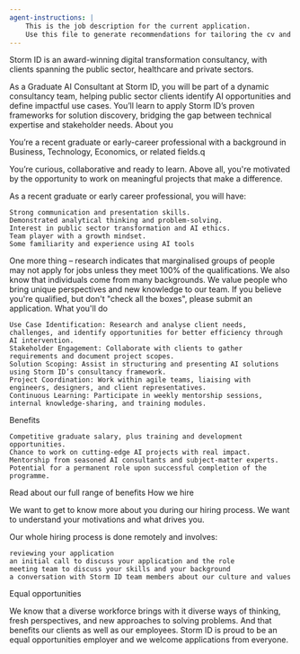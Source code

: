 ```yaml
---
agent-instructions: |
    This is the job description for the current application.
    Use this file to generate recommendations for tailoring the cv and cover letter.
---
```




Storm ID is an award-winning digital transformation consultancy, with clients spanning the public sector, healthcare and private sectors.

As a Graduate AI Consultant at Storm ID, you will be part of a dynamic consultancy team, helping public sector clients identify AI opportunities and define impactful use cases. You’ll learn to apply Storm ID’s proven frameworks for solution discovery, bridging the gap between technical expertise and stakeholder needs.
About you

You’re a recent graduate or early-career professional with a background in Business, Technology, Economics, or related fields.q

You’re curious, collaborative and ready to learn. Above all, you're motivated by the opportunity to work on meaningful projects that make a difference.

As a recent graduate or early career professional, you will have:

    Strong communication and presentation skills.
    Demonstrated analytical thinking and problem-solving.
    Interest in public sector transformation and AI ethics.
    Team player with a growth mindset.
    Some familiarity and experience using AI tools

One more thing – research indicates that marginalised groups of people may not apply for jobs unless they meet 100% of the qualifications. We also know that individuals come from many backgrounds. We value people who bring unique perspectives and new knowledge to our team. If you believe you're qualified, but don't "check all the boxes", please submit an application.
What you'll do

    Use Case Identification: Research and analyse client needs, challenges, and identify opportunities for better efficiency through AI intervention.
    Stakeholder Engagement: Collaborate with clients to gather requirements and document project scopes.
    Solution Scoping: Assist in structuring and presenting AI solutions using Storm ID’s consultancy framework.
    Project Coordination: Work within agile teams, liaising with engineers, designers, and client representatives.
    Continuous Learning: Participate in weekly mentorship sessions, internal knowledge-sharing, and training modules.

Benefits

    Competitive graduate salary, plus training and development opportunities.
    Chance to work on cutting-edge AI projects with real impact.
    Mentorship from seasoned AI consultants and subject-matter experts.
    Potential for a permanent role upon successful completion of the programme.

Read about our full range of benefits
How we hire

We want to get to know more about you during our hiring process. We want to understand your motivations and what drives you.

Our whole hiring process is done remotely and involves:

    reviewing your application
    an initial call to discuss your application and the role
    meeting team to discuss your skills and your background
    a conversation with Storm ID team members about our culture and values

Equal opportunities

We know that a diverse workforce brings with it diverse ways of thinking, fresh perspectives, and new approaches to solving problems. And that benefits our clients as well as our employees. Storm ID is proud to be an equal opportunities employer and we welcome applications from everyone.